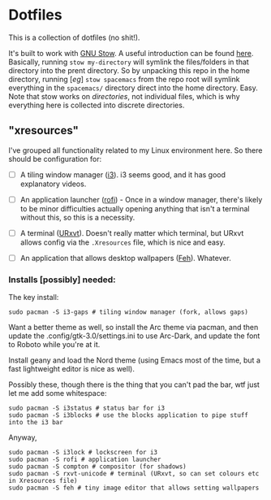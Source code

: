 # Dotfiles

This is a collection of dotfiles (no shit!).

It's built to work with [GNU Stow](https://www.gnu.org/software/stow/manual/stow.html). A useful introduction can be found [here](http://blog.xero.nu/managing_dotfiles_with_gnu_stow). Basically, running `stow my-directory` will symlink the files/folders in that directory into the prent directory. So by unpacking this repo in the home directory, running [_eg_] `stow spacemacs` from the repo root will symlink everything in the `spacemacs/` directory direct into the home directory. Easy. Note that stow works on _directories_, not individual files, which is why everything here is collected into discrete directories.

## "xresources"

I've grouped all functionality related to my Linux environment here. So there should be configuration for:

- [ ] A tiling window manager ([i3]()). i3 seems good, and it has good explanatory videos.
- [ ] An application launcher ([rofi]()) - Once in a window manager, there's likely to be minor difficulties actually opening anything that isn't a terminal without this, so this is a necessity.
- [ ] A terminal ([URxvt]()). Doesn't really matter which terminal, but URxvt allows config via the `.Xresources` file, which is nice and easy.
- [ ] An application that allows desktop wallpapers ([Feh]()). Whatever.


### Installs [possibly] needed:

The key install:

```
sudo pacman -S i3-gaps # tiling window manager (fork, allows gaps)
```

Want a better theme as well, so install the Arc theme via pacman, and
then update the .config/gtk-3.0/settings.ini to use Arc-Dark, and update
the font to Roboto while you're at it.

Install geany and load the Nord theme (using Emacs most of the time, but
a fast lightweight editor is nice as well).

Possibly these, though there is the thing that you can't pad the bar, wtf just let me add some whitespace:
```
sudo pacman -S i3status # status bar for i3
sudo pacman -S i3blocks # use the blocks application to pipe stuff into the i3 bar
```

Anyway,
```
sudo pacman -S i3lock # lockscreen for i3
sudo pacman -S rofi # application launcher
sudo pacman -S compton # compositor (for shadows)
sudo pacman -S rxvt-unicode # terminal (URxvt, so can set colours etc in Xresources file)
sudo pacman -S feh # tiny image editor that allows setting wallpapers
```
